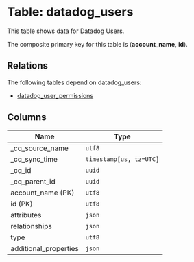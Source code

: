 # Table: datadog_users

This table shows data for Datadog Users.

The composite primary key for this table is (**account_name**, **id**).

## Relations

The following tables depend on datadog_users:
  - [datadog_user_permissions](datadog_user_permissions)

## Columns

| Name          | Type          |
| ------------- | ------------- |
|_cq_source_name|`utf8`|
|_cq_sync_time|`timestamp[us, tz=UTC]`|
|_cq_id|`uuid`|
|_cq_parent_id|`uuid`|
|account_name (PK)|`utf8`|
|id (PK)|`utf8`|
|attributes|`json`|
|relationships|`json`|
|type|`utf8`|
|additional_properties|`json`|
